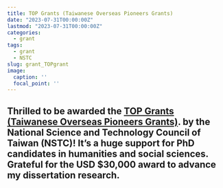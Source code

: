 ```yaml
---
title: TOP Grants (Taiwanese Overseas Pioneers Grants)
date: "2023-07-31T00:00:00Z"
lastmod: "2023-07-31T00:00:00Z"
categories:
  - grant
tags:
  - grant
  - NSTC
slug: grant_TOPgrant
image:
  caption: ''
  focal_point: ''
---
```

Thrilled to be awarded the [TOP Grants (Taiwanese Overseas Pioneers Grants)](https://top.stpi.narl.org.tw/project/topi/news/index). by the National Science and Technology Council of Taiwan (NSTC)! It’s a huge support for PhD candidates in humanities and social sciences. Grateful for the USD $30,000 award to advance my dissertation research.
---
